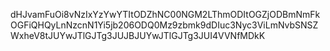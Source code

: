 dHJvamFuOi8vNzIxYzYwYTItODZhNC00NGM2LThmODItOGZjODBmNmFkOGFiQHQyLnNzcnN1Yi5jb206ODQ0Mz9zbmk9dDIuc3Nyc3ViLmNvbSNSZWxheV8tJUYwJTlGJTg3JUJBJUYwJTlGJTg3JUI4VVNfMDkK